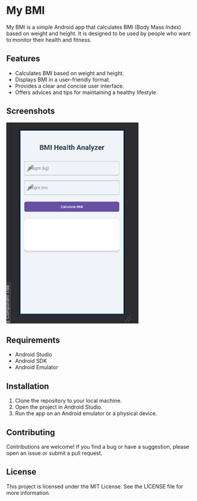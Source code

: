 # My BMI

My BMI is a simple Android app that calculates BMI (Body Mass Index) based on weight and height. It is designed to be used by people who want to monitor their health and fitness.

## Features

- Calculates BMI based on weight and height.
- Displays BMI in a user-friendly format.
- Provides a clear and concise user interface.
- Offers advices and tips for maintaining a healthy lifestyle.

## Screenshots

![My BMI Screenshot](media/Screenshot_2024-12-13_204733.png)

## Requirements

- Android Studio
- Android SDK
- Android Emulator

## Installation

1. Clone the repository to your local machine.
2. Open the project in Android Studio.
3. Run the app on an Android emulator or a physical device.

## Contributing

Contributions are welcome! If you find a bug or have a suggestion, please open an issue or submit a pull request.

## License

This project is licensed under the MIT License. See the LICENSE file for more information.
